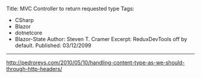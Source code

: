 Title: MVC Controller to return requested type
Tags: 
  - CSharp 
  - Blazor 
  - dotnetcore 
  - Blazor-State
Author: Steven T. Cramer
Excerpt: ReduxDevTools off by default. 
Published: 03/12/2099
---

http://pedroreys.com/2010/05/10/handling-content-type-as-we-should-through-http-headers/

